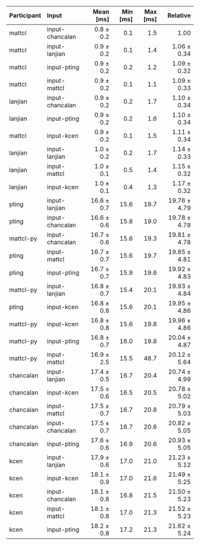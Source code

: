 | Participant | Input | Mean [ms] | Min [ms] | Max [ms] | Relative |
|:---|:---|---:|---:|---:|---:|
| mattcl | input-chancalan | 0.8 ± 0.2 | 0.1 | 1.5 | 1.00 |
| mattcl | input-lanjian | 0.9 ± 0.2 | 0.1 | 1.4 | 1.06 ± 0.34 |
| mattcl | input-pting | 0.9 ± 0.2 | 0.2 | 1.2 | 1.09 ± 0.32 |
| mattcl | input-mattcl | 0.9 ± 0.2 | 0.1 | 1.1 | 1.09 ± 0.33 |
| lanjian | input-chancalan | 0.9 ± 0.2 | 0.2 | 1.7 | 1.10 ± 0.34 |
| lanjian | input-pting | 0.9 ± 0.2 | 0.2 | 1.6 | 1.10 ± 0.34 |
| mattcl | input-kcen | 0.9 ± 0.2 | 0.1 | 1.5 | 1.11 ± 0.34 |
| lanjian | input-lanjian | 1.0 ± 0.2 | 0.2 | 1.7 | 1.14 ± 0.33 |
| lanjian | input-mattcl | 1.0 ± 0.1 | 0.5 | 1.4 | 1.15 ± 0.32 |
| lanjian | input-kcen | 1.0 ± 0.1 | 0.4 | 1.3 | 1.17 ± 0.32 |
| pting | input-lanjian | 16.6 ± 0.7 | 15.6 | 19.7 | 19.76 ± 4.79 |
| pting | input-chancalan | 16.6 ± 0.6 | 15.8 | 19.0 | 19.78 ± 4.78 |
| mattcl-py | input-chancalan | 16.7 ± 0.6 | 15.6 | 19.3 | 19.81 ± 4.78 |
| pting | input-mattcl | 16.7 ± 0.7 | 15.6 | 19.7 | 19.85 ± 4.81 |
| pting | input-pting | 16.7 ± 0.7 | 15.9 | 19.6 | 19.92 ± 4.83 |
| mattcl-py | input-lanjian | 16.8 ± 0.7 | 15.4 | 20.1 | 19.93 ± 4.84 |
| pting | input-kcen | 16.8 ± 0.8 | 15.6 | 20.1 | 19.95 ± 4.86 |
| mattcl-py | input-kcen | 16.8 ± 0.8 | 15.6 | 19.8 | 19.96 ± 4.86 |
| mattcl-py | input-pting | 16.8 ± 0.7 | 16.0 | 19.8 | 20.04 ± 4.87 |
| mattcl-py | input-mattcl | 16.9 ± 2.5 | 15.5 | 48.7 | 20.12 ± 5.64 |
| chancalan | input-lanjian | 17.4 ± 0.5 | 16.7 | 20.4 | 20.74 ± 4.99 |
| chancalan | input-kcen | 17.5 ± 0.6 | 16.5 | 20.5 | 20.78 ± 5.02 |
| chancalan | input-mattcl | 17.5 ± 0.7 | 16.7 | 20.8 | 20.79 ± 5.03 |
| chancalan | input-chancalan | 17.5 ± 0.7 | 16.7 | 20.6 | 20.82 ± 5.05 |
| chancalan | input-pting | 17.6 ± 0.6 | 16.9 | 20.6 | 20.93 ± 5.05 |
| kcen | input-lanjian | 17.9 ± 0.6 | 17.0 | 21.0 | 21.23 ± 5.12 |
| kcen | input-kcen | 18.1 ± 0.9 | 17.0 | 21.6 | 21.49 ± 5.25 |
| kcen | input-chancalan | 18.1 ± 0.8 | 16.8 | 21.5 | 21.50 ± 5.23 |
| kcen | input-mattcl | 18.1 ± 0.8 | 17.0 | 21.3 | 21.52 ± 5.23 |
| kcen | input-pting | 18.2 ± 0.8 | 17.2 | 21.3 | 21.62 ± 5.24 |

